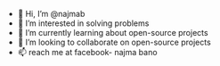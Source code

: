 - 👋 Hi, I’m @najmab
- 👀 I’m interested in solving problems
- 🌱 I’m currently learning about open-source projects
- 💞️ I’m looking to collaborate on open-source projects
- 📫 reach me at facebook- najma bano

<!---
najmab/najmab is a ✨ special ✨ repository because its `README.md` (this file) appears on your GitHub profile.
You can click the Preview link to take a look at your changes.
--->
